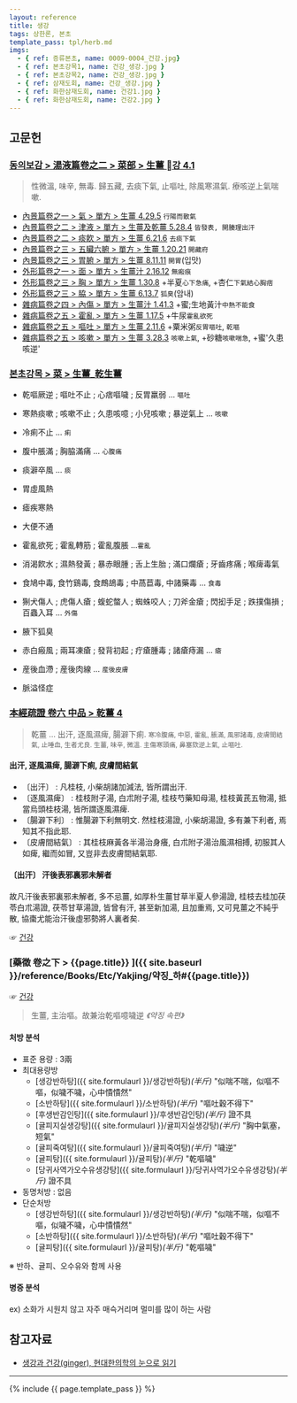 ```yaml
---
layout: reference
title: 생강
tags: 상한론, 본초
template_pass: tpl/herb.md
imgs:
  - { ref: 증류본초, name: 0009-0004_건강.jpg}
  - { ref: 본초강목1, name: 건강_생강.jpg }
  - { ref: 본초강목2, name: 건강_생강.jpg }
  - { ref: 삼재도회, name: 건강_생강.jpg }
  - { ref: 화한삼재도회, name: 건강1.jpg }
  - { ref: 화한삼재도회, name: 건강2.jpg }
---
```



## 고문헌


### [동의보감 > 湯液篇卷之二 > 菜部 >  生薑 강 4.1](https://mediclassics.kr/books/8/volume/21#content_818)

> 性微溫, 味辛, 無毒. 歸五藏, 去痰下氣, 止嘔吐, 除風寒濕氣. 療咳逆上氣喘嗽.

* [內景篇卷之一 > 氣 > 單方 >  生薑 4.29.5](https://mediclassics.kr/books/8/volume/1/#content_809)	`行陽而散氣`
* [內景篇卷之二 > 津液 > 單方 >  生薑及乾薑 5.28.4](https://mediclassics.kr/books/8/volume/2/#content_998)	`皆發表, 開腠理出汗`
* [內景篇卷之二 > 痰飮 > 單方 >  生薑 6.21.6](https://mediclassics.kr/books/8/volume/2/#content_1360)	`去痰下氣`
* [內景篇卷之三 > 五臟六腑 > 單方 >  生薑 1.20.21](https://mediclassics.kr/books/8/volume/3/#content_92)	`開藏府`
* [內景篇卷之三 > 胃腑 > 單方 >  生薑 8.11.11](https://mediclassics.kr/books/8/volume/3/#content_793)	`開胃`(입맛)
* [外形篇卷之一 > 面 > 單方 >  生薑汁 2.16.12](https://mediclassics.kr/books/8/volume/5/#content_555)	`無瘢痕`
* [外形篇卷之三 > 胸 > 單方 >  生薑 1.30.8](https://mediclassics.kr/books/8/volume/7/#content_387)	+半夏`心下急痛`, +杏仁`下氣結心胸痞`
* [外形篇卷之三 > 脇 > 單方 >  生薑 6.13.7](https://mediclassics.kr/books/8/volume/7/#content_1168)	`狐臭`(암내)
* [雜病篇卷之四 > 內傷 > 單方 >  生薑汁 1.41.3](https://mediclassics.kr/books/8/volume/12/#content_578)	+蜜;生地黃汁`中熱不能食`
* [雜病篇卷之五 > 霍亂 > 單方 >  生薑 1.17.5](https://mediclassics.kr/books/8/volume/13/#content_134)	+牛尿`霍亂欲死`
* [雜病篇卷之五 > 嘔吐 > 單方 > 生薑 2.11.6](https://mediclassics.kr/books/8/volume/13/#content_400)	+粟米粥`反胃嘔吐`, `乾嘔`
* [雜病篇卷之五 > 咳嗽 > 單方 >  生薑 3.28.3](https://mediclassics.kr/books/8/volume/13/#content_1211)	`咳嗽上氣`, +砂糖`咳嗽喘急`, +蜜'久患咳逆'

### [본초강목 > 菜 > 生薑_乾生薑]()

* 乾嘔厥逆 ; 嘔吐不止 ; 心痞嘔噦 ; 反胃羸弱 ... `嘔吐`
* 寒熱痰嗽 ; 咳嗽不止 ; 久患咳噫 ; 小兒咳嗽 ; 暴逆氣上 ... `咳嗽`
* 冷痢不止 ... `痢`
* 腹中脹滿 ; 胸脇滿痛 ... `心腹痛`

* 痰澼卒風 ... `痰`
* 胃虛風熱
* 瘧疾寒熱
* 大便不通
* 霍亂欲死 ; 霍亂轉筋 ; 霍亂腹脹 ...`霍亂`
* 消渴飮水 ; 濕熱發黃 ; 暴赤眼腫 ; 舌上生胎 ; 滿口爛瘡 ; 牙齒疼痛 ; 喉痺毒氣
* 食鳩中毒, 食竹鷄毒, 食鷓鴣毒 ; 中萵苣毒, 中諸藥毒 ... `食毒`
* 猘犬傷人 ; 虎傷人瘡 ; 蝮蛇螫人 ; 蜘蛛咬人 ; 刀斧金瘡 ; 閃抝手足 ; 跌撲傷損 ; 百蟲入耳	... `外傷`
* 腋下狐臭
* 赤白瘢風 ; 兩耳凍瘡 ; 發背初起 ; 疔瘡腫毒 ; 諸瘡痔漏 ... `瘡`
* 産後血滯 ; 産後肉線 ... `産後皮膚`
* 脈溢怪症

### [本經疏證 卷六 中品 > 乾薑 4](https://mediclassics.kr/books/154/volume/6/#content_25)

> 乾薑 ... 出汗, 逐風濕痺, 腸澼下痢. <small>寒冷腹痛, 中惡, 霍亂, 脹滿, 風邪諸毒, 皮膚間結氣, 止唾血, 生者尤良. </small>
> <small>生薑, 味辛, 微溫. 主傷寒頭痛, 鼻塞欬逆上氣, 止嘔吐.</small>

#### 出汗, 逐風濕痺, 腸澼下痢, 皮膚間結氣

* 〔出汗〕 : 凡桂枝, 小柴胡諸加減法, 皆所謂出汗.
* 〔逐風濕痺〕 : 桂枝附子湯, 白朮附子湯, 桂枝芍藥知母湯, 桂枝黃芪五物湯, 抵當烏頭桂枝湯, 皆所謂逐風濕痺.
* 〔腸澼下利〕 : 惟腸澼下利無明文. 然桂枝湯證, 小柴胡湯證, 多有兼下利者, 焉知其不指此耶.
* 〔皮膚間結氣〕 : 其桂枝麻黃各半湯治身癢, 白朮附子湯治風濕相搏, 初服其人如痺, 繼而如冒, 又豈非去皮膚間結氣耶.

#### 〔出汗〕 汗後表邪裏邪未解者

故凡汗後表邪裏邪未解者, 多不忌薑, 如厚朴生薑甘草半夏人參湯證, 桂枝去桂加茯苓白朮湯證, 茯苓甘草湯證, 皆曾有汗, 甚至新加湯, 且加重焉, 又可見薑之不純乎散, 協棗尤能治汗後虛邪勢將人裏者矣.

☞ [건강]({{site.herburl}}/건강)

### [藥徵 卷之下 > {{page.title}} ]({{ site.baseurl }}/reference/Books/Etc/Yakjing/약징_하#{{page.title}})

☞ [건강]({{site.herburl}}/건강)

> 生薑, 主治嘔。故兼治乾嘔噫噦逆 _《약징 속편》_

#### 처방 분석

* 표준 용량 : 3兩
* 최대용량방
  - [생강반하탕]({{ site.formulaurl }}/생강반하탕)_(半斤)_ "似喘不喘，似嘔不嘔，似噦不噦，心中憒憒然"
  - [소반하탕]({{ site.formulaurl }}/소반하탕)_(半斤)_ "嘔吐穀不得下"
  - [후생반감인탕]({{ site.formulaurl }}/후생반감인탕)_(半斤)_ 證不具
  - [귤피지실생강탕]({{ site.formulaurl }}/귤피지실생강탕)_(半斤)_ "胸中氣塞，短氣"
  - [귤피죽여탕]({{ site.formulaurl }}/귤피죽여탕)_(半斤)_ "噦逆"
  - [귤피탕]({{ site.formulaurl }}/귤피탕)_(半斤)_ "乾嘔噦"
  - [당귀사역가오수유생강탕]({{ site.formulaurl }}/당귀사역가오수유생강탕)_(半斤)_ 證不具
* 동명처방 : 없음
* 단순처방
  - [생강반하탕]({{ site.formulaurl }}/생강반하탕)_(半斤)_ "似喘不喘，似嘔不嘔，似噦不噦，心中憒憒然"
  - [소반하탕]({{ site.formulaurl }}/소반하탕)_(半斤)_ "嘔吐穀不得下"
  - [귤피탕]({{ site.formulaurl }}/귤피탕)_(半斤)_ "乾嘔噦"

※ 반하、귤피、오수유와 함께 사용

#### 병증 분석

ex) 소화가 시원치 않고 자주 매슥거리며 멀미를 많이 하는 사람

## 참고자료

* [생강과 건강(ginger), 현대한의학의 눈으로 읽기](http://www.mjmedi.com/news/articleView.html?idxno=29326)


***

{% include {{ page.template_pass }} %}

